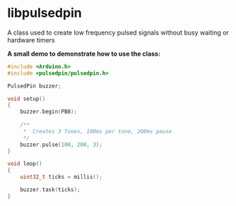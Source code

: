 # libpulsedpin
A class used to create low frequency pulsed signals without busy waiting or hardware timers

**A small demo to demonstrate how to use the class:**

```C++
#include <Arduino.h>
#include <pulsedpin/pulsedpin.h>

PulsedPin buzzer;

void setup()
{
    buzzer.begin(PB8);
    
    /**
     *  Creates 3 Tones, 100ms per tone, 200ms pause
     */
    buzzer.pulse(100, 200, 3);
}

void loop()
{
    uint32_t ticks = millis();

    buzzer.task(ticks);
}
```